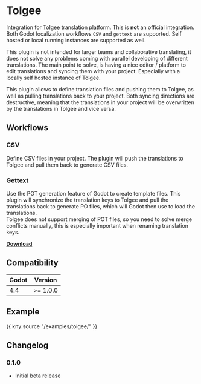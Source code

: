 # Tolgee

Integration for [Tolgee](https://tolgee.io/) translation platform. This is **not** an official integration.  
Both Godot localization workflows `CSV` and `gettext` are supported. Self hosted or local running instances are supported as well.

This plugin is not intended for larger teams and collaborative translating, it does not solve any problems coming with parallel developing of different translations. The main point to solve, is having a nice editor / platform to edit translations and syncing them with your project. Especially with a locally self hosted instance of Tolgee.

This plugin allows to define translation files and pushing them to Tolgee, as well as pulling translations back to your project. Both syncing directions are destructive, meaning that the translations in your project will be overwritten by the translations in Tolgee and vice versa.

## Workflows

### CSV

Define CSV files in your project. The plugin will push the translations to Tolgee and pull them back to generate CSV files.

### Gettext

Use the POT generation feature of Godot to create template files. This plugin will synchronize the translation keys to Tolgee and pull the translations back to generate PO files, which will Godot then use to load the translations.  
Tolgee does not support merging of POT files, so you need to solve merge conflicts manually, this is especially important when renaming translation keys.

[**Download**](https://github.com/kenyoni-software/godot-addons/releases)

## Compatibility

| Godot | Version  |
|-------|----------|
| 4.4   | >= 1.0.0 |

## Example

{{ kny:source "/examples/tolgee/" }}

## Changelog

### 0.1.0

- Initial beta release
